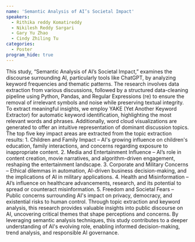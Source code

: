 ```yaml
---
name: 'Semantic Analysis of AI’s Societal Impact'
speakers:
  - Rithika reddy Komatireddy
  - Nikilesh Reddy Sargari
  - Gary Yu Zhao
  - Cindy Zhiling Tu
categories:
  - Poster
program_hide: true
---
```


This study, “Semantic Analysis of AI’s Societal Impact,” examines the discourse surrounding AI, particularly tools like ChatGPT, by analyzing keyword frequencies and thematic patterns. The research involves data extraction from various discussions, followed by a structured data-cleaning pipeline using Python, Pandas, and Regular Expressions (re) to ensure the removal of irrelevant symbols and noise while preserving textual integrity.  To extract meaningful insights, we employ YAKE (Yet Another Keyword Extractor) for automatic keyword identification, highlighting the most relevant words and phrases. Additionally, word cloud visualizations are generated to offer an intuitive representation of dominant discussion topics.  The top five key impact areas are extracted from the topic extraction results:  1. Children and Family Impact – AI's growing influence on children's education, family interactions, and concerns regarding exposure to inappropriate content.  2. Media and Entertainment Influence – AI’s role in content creation, movie narratives, and algorithm-driven engagement, reshaping the entertainment landscape.  3. Corporate and Military Concerns – Ethical dilemmas in automation, AI-driven business decision-making, and the implications of AI in military applications.  4. Health and Misinformation – AI’s influence on healthcare advancements, research, and its potential to spread or counteract misinformation.  5. Freedom and Societal Fears – Public concerns surrounding AI's impact on privacy, democracy, and existential risks to human control.  Through topic extraction and keyword analysis, this research provides valuable insights into public discourse on AI, uncovering critical themes that shape perceptions and concerns. By leveraging semantic analysis techniques, this study contributes to a deeper understanding of AI's evolving role, enabling informed decision-making, trend analysis, and responsible AI governance.